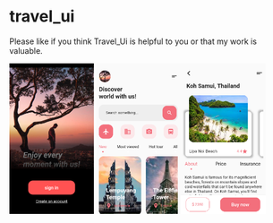 # travel_ui

Please like if you think Travel_Ui is helpful to you or that my work is valuable.

<img src="1.png" width="30%" height="40%"> <img src="2.png" width="30%" height="40%"><img src="3.png" width="30%" height="40%">
